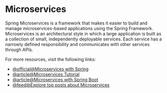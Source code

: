 # Microservices

Spring Microservices is a framework that makes it easier to build and manage microservices-based applications using the Spring Framework. Microservices is an architectural style in which a large application is built as a collection of small, independently deployable services. Each service has a narrowly defined responsibility and communicates with other services through APIs.

For more resources, visit the following links:

- [@official@Microservices with Spring](https://spring.io/microservices)
- [@article@Microservices Tutorial](https://www.javatpoint.com/microservices)
- [@article@Microservices with Spring Boot ](https://medium.com/omarelgabrys-blog/microservices-with-spring-boot-intro-to-microservices-part-1-c0d24cd422c3)
- [@feed@Explore top posts about Microservices](https://app.daily.dev/tags/microservices?ref=roadmapsh)
